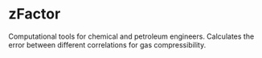 # zFactor

Computational tools for chemical and petroleum engineers. 
Calculates the error between different correlations for gas compressibility.
